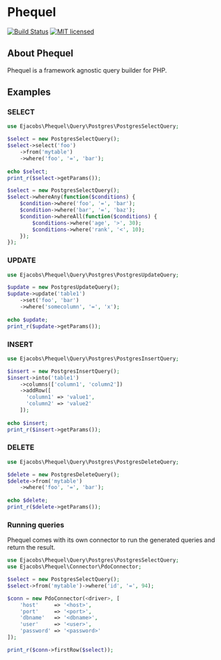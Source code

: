 # Phequel

[![Build Status](https://travis-ci.org/ejacobs/phequel.svg?branch=master)](https://travis-ci.org/ejacobs/phequel)
[![MIT licensed](https://img.shields.io/badge/license-MIT-blue.svg)](https://raw.githubusercontent.com/ejacobs/phequel/master/LICENSE.md)

## About Phequel

Phequel is a framework agnostic query builder for PHP. 

## Examples

### SELECT
```php
use Ejacobs\Phequel\Query\Postgres\PostgresSelectQuery;

$select = new PostgresSelectQuery();
$select->select('foo')
    ->from('mytable')
    ->where('foo', '=', 'bar');
    
echo $select;
print_r($select->getParams());

$select = new PostgresSelectQuery();
$select->whereAny(function($conditions) {
    $condition->where('foo', '=', 'bar');
    $condition->where('bar', '=', 'baz');
    $condition->whereAll(function($conditions) {
        $conditions->where('age', '>', 30);
        $conditions->where('rank', '<', 10);
    });
});

```

### UPDATE
```php
use Ejacobs\Phequel\Query\Postgres\PostgresUpdateQuery;

$update = new PostgresUpdateQuery();
$update->update('table1')
    ->set('foo', 'bar')
    ->where('somecolumn', '=', 'x');
    
echo $update;
print_r($update->getParams());
```

### INSERT
```php
use Ejacobs\Phequel\Query\Postgres\PostgresInsertQuery;

$insert = new PostgresInsertQuery();
$insert->into('table1')
    ->columns(['column1', 'column2'])
    ->addRow([
      'column1' => 'value1',
      'column2' => 'value2'
    ]);
    
echo $insert;
print_r($insert->getParams());
```

### DELETE
```php
use Ejacobs\Phequel\Query\Postgres\PostgresDeleteQuery;

$delete = new PostgresDeleteQuery();
$delete->from('mytable')
    ->where('foo', '=', 'bar');
    
echo $delete;
print_r($delete->getParams());
```

### Running queries
Phequel comes with its own connector to run the generated queries and return the result.
```php
use Ejacobs\Phequel\Query\Postgres\PostgresSelectQuery;
use Ejacobs\Phequel\Connector\PdoConnector;

$select = new PostgresSelectQuery();
$select->from('mytable')->where('id', '=', 94);

$conn = new PdoConnector(<driver>, [
    'host'     => '<host>',
    'port'     => '<port>',
    'dbname'   => '<dbname>',
    'user'     => '<user>',
    'password' => '<password>'
]);

print_r($conn->firstRow($select));
```
